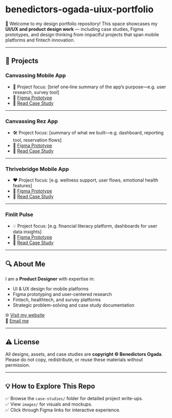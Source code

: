 # benedictors-ogada-uiux-portfolio
👋 Welcome to my design portfolio repository! This space showcases my **UI/UX and product design work** — including case studies, Figma prototypes, and design thinking from impactful projects that span mobile platforms and fintech innovation.

---

## 📝 Projects

### Canvassing Mobile App
- 🚀 Project focus: [brief one‑line summary of the app’s purpose—e.g. user research, survey tool]
- 🔗 [Figma Prototype](https://www.figma.com/proto/9aycEO3LXBjG401XRf540W/Canvassing-Case-Study?node-id=29-2906&t=uJyo9gXjfLq5LccS-1)
- 📄 [Read Case Study](./case-studies/canvassing-mobile-app.md)

---

### Canvassing Rez App
- 🛠️ Project focus: [summary of what we built—e.g. dashboard, reporting tool, reservation flows]
- 🔗 [Figma Prototype](https://www.figma.com/proto/2dAc8Q7eJhmqsJFUoUBBM0/Canvassing-Web-App?node-id=849-37664&t=Cy9n9CV8RHEVc9W5-1)
- 📄 [Read Case Study](./case-studies/canvassing-rez-app.md)

---

### Thrivebridge Mobile App
- ❤️ Project focus: [e.g. wellness support, user flows, emotional health features]
- 🔗 [Figma Prototype](https://www.figma.com/proto/BwrBMaIT3ZulYrdmBcG5GT/ThriveBridge?node-id=1-5089&t=6fXScJDnu9RUhDHP-1)
- 📄 [Read Case Study](./case-studies/thrivebridge-mobile-app.md)

---

### Finlit Pulse
- 💡 Project focus: [e.g. financial literacy platform, dashboards for user data insights]
- 🔗 [Figma Prototype](https://www.figma.com/proto/EuTIr7lXngLJRq63EMDqt6/Projects?node-id=3-161&t=AWAxNjyWGlOh4aOT-1)
- 📄 [Read Case Study](./case-studies/finlit-pulse.md)

---

## 🔍 About Me
I am a **Product Designer** with expertise in:
- UI & UX design for mobile platforms
- Figma prototyping and user-centered research
- Fintech, healthtech, and survey platforms
- Strategic problem-solving and case study documentation

🌐 [Visit my website](https://designbyog.framer.website/)  
📧 [Email me](mailto:benwrites20@gmail.com)

---

## ⚠️ License
All designs, assets, and case studies are **copyright © Benedictors Ogada**.  
Please do not copy, redistribute, or reuse these materials without permission.

---

## 💡 How to Explore This Repo
✅ Browse the `case-studies/` folder for detailed project write-ups.  
✅ View `images/` for visuals and mockups.  
✅ Click through Figma links for interactive experience.
